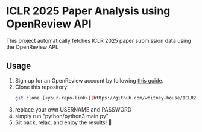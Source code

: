 # **ICLR 2025 Paper Analysis using OpenReview API**  

This project automatically fetches ICLR 2025 paper submission data using the OpenReview API.  

## **Usage**   
1. Sign up for an OpenReview account by following [this guide](https://docs.openreview.net/getting-started/creating-an-openreview-profile/signing-up-for-openreview).  
2. Clone this repository:  
   ```bash
   git clone [<your-repo-link>](https://github.com/whitney-house/ICLR2025-OpenReview/tree/main)

3. replace your own USERNAME and PASSWORD
4. simply run "python/python3 main.py"
5. Sit back, relax, and enjoy the results! 🎉



